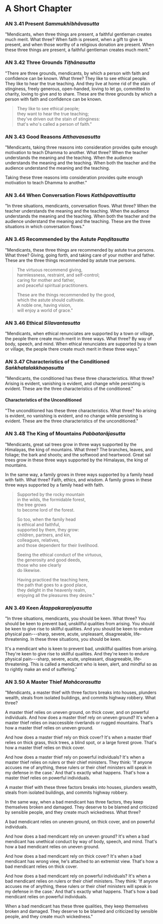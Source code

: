 # A Short Chapter

### AN 3.41 Present  *Sammukhībhāvasutta*

"Mendicants, when three things are present, a faithful gentleman creates
much merit. What three? When faith is present, when a gift to give is
present, and when those worthy of a religious donation are present. When
these three things are present, a faithful gentleman creates much
merit."

<!--pg-->
### AN 3.42 Three Grounds  *Tiṭhānasutta*

"There are three grounds, mendicants, by which a person with faith and
confidence can be known. What three? They like to see ethical people.
They like to hear the true teaching. And they live at home rid of the
stain of stinginess, freely generous, open-handed, loving to let go,
committed to charity, loving to give and to share. These are the three
grounds by which a person with faith and confidence can be known.

> They like to see ethical people;\
> they want to hear the true teaching;\
> they've driven out the stain of stinginess:\
> that's who's called a person of faith."

<!--pg-->
### AN 3.43 Good Reasons  *Atthavasasutta*

"Mendicants, taking three reasons into consideration provides quite
enough motivation to teach Dhamma to another. What three? When the
teacher understands the meaning and the teaching. When the audience
understands the meaning and the teaching. When both the teacher and the
audience understand the meaning and the teaching.

Taking these three reasons into consideration provides quite enough
motivation to teach Dhamma to another."

<!--pg-->
### AN 3.44 When Conversation Flows  *Kathāpavattisutta*

"In three situations, mendicants, conversation flows. What three? When
the teacher understands the meaning and the teaching. When the audience
understands the meaning and the teaching. When both the teacher and the
audience understand the meaning and the teaching. These are the three
situations in which conversation flows."

<!--pg-->
### AN 3.45 Recommended by the Astute  *Paṇḍitasutta*

"Mendicants, these three things are recommended by astute true persons.
What three? Giving, going forth, and taking care of your mother and
father. These are the three things recommended by astute true persons.

> The virtuous recommend giving,\
> harmlessness, restraint, and self-control;\
> caring for mother and father,\
> and peaceful spiritual practitioners.
>
> These are the things recommended by the good,\
> which the astute should cultivate.\
> A noble one, having vision,\
> will enjoy a world of grace."

<!--pg-->
### AN 3.46 Ethical  *Sīlavantasutta*

"Mendicants, when ethical renunciates are supported by a town or
village, the people there create much merit in three ways. What three?
By way of body, speech, and mind. When ethical renunciates are supported
by a town or village, the people there create much merit in these three
ways."

<!--pg-->
### AN 3.47 Characteristics of the Conditioned  *Saṅkhatalakkhaṇasutta*

"Mendicants, the conditioned has these three characteristics. What
three? Arising is evident, vanishing is evident, and change while
persisting is evident. These are the three characteristics of the
conditioned."

#### Characteristics of the Unconditioned

"The unconditioned has these three characteristics. What three? No
arising is evident, no vanishing is evident, and no change while
persisting is evident. These are the three characteristics of the
unconditioned."

<!--pg-->
### AN 3.48 The King of Mountains  *Pabbatarājasutta*

"Mendicants, great sal trees grow in three ways supported by the
Himalayas, the king of mountains. What three? The branches, leaves, and
foliage; the bark and shoots; and the softwood and heartwood. Great sal
trees grow in these three ways supported by the Himalayas, the king of
mountains.

In the same way, a family grows in three ways supported by a family head
with faith. What three? Faith, ethics, and wisdom. A family grows in
these three ways supported by a family head with faith.

> Supported by the rocky mountain\
> in the wilds, the formidable forest,\
> the tree grows\
> to become lord of the forest.
>
> So too, when the family head\
> is ethical and faithful,\
> supported by them, they grow:\
> children, partners, and kin,\
> colleagues, relatives,\
> and those dependent for their livelihood.
>
> Seeing the ethical conduct of the virtuous,\
> the generosity and good deeds,\
> those who see clearly\
> do likewise.
>
> Having practiced the teaching here,\
> the path that goes to a good place,\
> they delight in the heavenly realm,\
> enjoying all the pleasures they desire."

<!--pg-->
### AN 3.49 Keen  *Ātappakaraṇīyasutta*

"In three situations, mendicants, you should be keen. What three? You
should be keen to prevent bad, unskillful qualities from arising. You
should be keen to give rise to skillful qualities. And you should be
keen to endure physical pain---sharp, severe, acute, unpleasant,
disagreeable, life-threatening. In these three situations, you should be
keen.

It's a mendicant who is keen to prevent bad, unskillful qualities from
arising. They're keen to give rise to skillful qualities. And they're
keen to endure physical pain---sharp, severe, acute, unpleasant,
disagreeable, life-threatening. This is called a mendicant who is keen,
alert, and mindful so as to rightly make an end of suffering."

<!--pg-->
### AN 3.50 A Master Thief  *Mahācorasutta*

"Mendicants, a master thief with three factors breaks into houses,
plunders wealth, steals from isolated buildings, and commits highway
robbery. What three?

A master thief relies on uneven ground, on thick cover, and on powerful
individuals. And how does a master thief rely on uneven ground? It's
when a master thief relies on inaccessible riverlands or rugged
mountains. That's how a master thief relies on uneven ground.

And how does a master thief rely on thick cover? It's when a master
thief relies on thick grass, thick trees, a blind spot, or a large
forest grove. That's how a master thief relies on thick cover.

And how does a master thief rely on powerful individuals? It's when a
master thief relies on rulers or their chief ministers. They think: 'If
anyone accuses me of anything, these rulers or their chief ministers
will speak in my defense in the case.' And that's exactly what happens.
That's how a master thief relies on powerful individuals.

A master thief with these three factors breaks into houses, plunders
wealth, steals from isolated buildings, and commits highway robbery.

In the same way, when a bad mendicant has three factors, they keep
themselves broken and damaged. They deserve to be blamed and criticized
by sensible people, and they create much wickedness. What three?

A bad mendicant relies on uneven ground, on thick cover, and on powerful
individuals.

And how does a bad mendicant rely on uneven ground? It's when a bad
mendicant has unethical conduct by way of body, speech, and mind. That's
how a bad mendicant relies on uneven ground.

And how does a bad mendicant rely on thick cover? It's when a bad
mendicant has wrong view, he's attached to an extremist view. That's how
a bad mendicant relies on thick cover.

And how does a bad mendicant rely on powerful individuals? It's when a
bad mendicant relies on rulers or their chief ministers. They think: 'If
anyone accuses me of anything, these rulers or their chief ministers
will speak in my defense in the case.' And that's exactly what happens.
That's how a bad mendicant relies on powerful individuals.

When a bad mendicant has these three qualities, they keep themselves
broken and damaged. They deserve to be blamed and criticized by sensible
people, and they create much wickedness."

